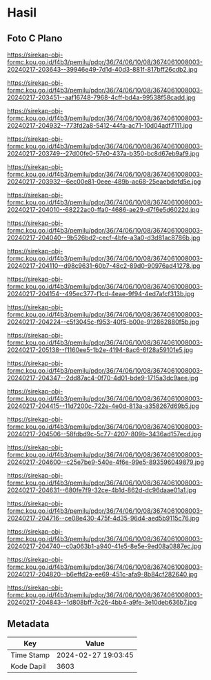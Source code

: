 # Hasil

## Foto C Plano

https://sirekap-obj-formc.kpu.go.id/f4b3/pemilu/pdpr/36/74/06/10/08/3674061008003-20240217-203643--39946e49-7d1d-40d3-881f-817bff26cdb2.jpg

https://sirekap-obj-formc.kpu.go.id/f4b3/pemilu/pdpr/36/74/06/10/08/3674061008003-20240217-203451--aaf16748-7968-4cff-bd4a-99538f58cadd.jpg

https://sirekap-obj-formc.kpu.go.id/f4b3/pemilu/pdpr/36/74/06/10/08/3674061008003-20240217-204932--773fd2a8-5412-44fa-ac71-10d04adf7111.jpg

https://sirekap-obj-formc.kpu.go.id/f4b3/pemilu/pdpr/36/74/06/10/08/3674061008003-20240217-203749--27d00fe0-57e0-437a-b350-bc8d67eb9af9.jpg

https://sirekap-obj-formc.kpu.go.id/f4b3/pemilu/pdpr/36/74/06/10/08/3674061008003-20240217-203932--6ec00e81-0eee-489b-ac68-25eaebdefd5e.jpg

https://sirekap-obj-formc.kpu.go.id/f4b3/pemilu/pdpr/36/74/06/10/08/3674061008003-20240217-204010--68222ac0-ffa0-4686-ae29-d7f6e5d6022d.jpg

https://sirekap-obj-formc.kpu.go.id/f4b3/pemilu/pdpr/36/74/06/10/08/3674061008003-20240217-204040--9b526bd2-cecf-4bfe-a3a0-d3d81ac8786b.jpg

https://sirekap-obj-formc.kpu.go.id/f4b3/pemilu/pdpr/36/74/06/10/08/3674061008003-20240217-204110--d98c9631-60b7-48c2-89d0-90976ad41278.jpg

https://sirekap-obj-formc.kpu.go.id/f4b3/pemilu/pdpr/36/74/06/10/08/3674061008003-20240217-204154--495ec377-f1cd-4eae-9f94-4ed7afcf313b.jpg

https://sirekap-obj-formc.kpu.go.id/f4b3/pemilu/pdpr/36/74/06/10/08/3674061008003-20240217-204224--c5f3045c-f953-40f5-b00e-912862880f5b.jpg

https://sirekap-obj-formc.kpu.go.id/f4b3/pemilu/pdpr/36/74/06/10/08/3674061008003-20240217-205138--f1160ee5-1b2e-4194-8ac6-6f28a59101e5.jpg

https://sirekap-obj-formc.kpu.go.id/f4b3/pemilu/pdpr/36/74/06/10/08/3674061008003-20240217-204347--2dd87ac4-0f70-4d01-bde9-1715a3dc9aee.jpg

https://sirekap-obj-formc.kpu.go.id/f4b3/pemilu/pdpr/36/74/06/10/08/3674061008003-20240217-204415--11d7200c-722e-4e0d-813a-a358267d69b5.jpg

https://sirekap-obj-formc.kpu.go.id/f4b3/pemilu/pdpr/36/74/06/10/08/3674061008003-20240217-204506--58fdbd9c-5c77-4207-809b-3436ad157ecd.jpg

https://sirekap-obj-formc.kpu.go.id/f4b3/pemilu/pdpr/36/74/06/10/08/3674061008003-20240217-204600--c25e7be9-540e-4f6e-99e5-893596049879.jpg

https://sirekap-obj-formc.kpu.go.id/f4b3/pemilu/pdpr/36/74/06/10/08/3674061008003-20240217-204631--680fe7f9-32ce-4b1d-862d-dc96daae01a1.jpg

https://sirekap-obj-formc.kpu.go.id/f4b3/pemilu/pdpr/36/74/06/10/08/3674061008003-20240217-204716--ce08e430-475f-4d35-96d4-aed5b9115c76.jpg

https://sirekap-obj-formc.kpu.go.id/f4b3/pemilu/pdpr/36/74/06/10/08/3674061008003-20240217-204740--c0a063b1-a940-41e5-8e5e-9ed08a0887ec.jpg

https://sirekap-obj-formc.kpu.go.id/f4b3/pemilu/pdpr/36/74/06/10/08/3674061008003-20240217-204820--b6effd2a-ee69-451c-afa9-8b84cf282640.jpg

https://sirekap-obj-formc.kpu.go.id/f4b3/pemilu/pdpr/36/74/06/10/08/3674061008003-20240217-204843--1d808bff-7c26-4bb4-a9fe-3e10deb636b7.jpg


## Metadata

| Key        | Value               |
| ---------- | ------------------- |
| Time Stamp | 2024-02-27 19:03:45 |
| Kode Dapil | 3603                |



